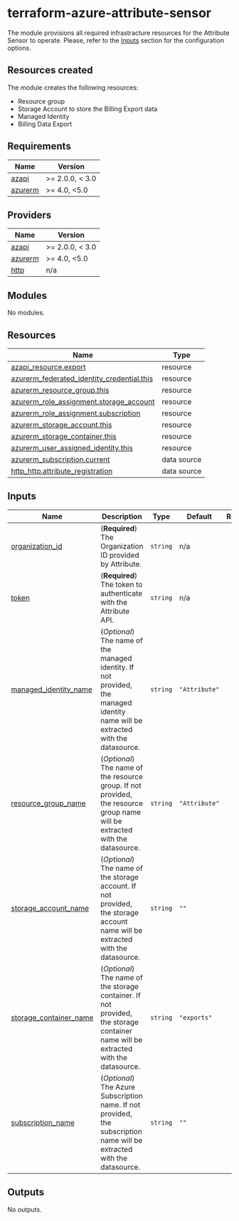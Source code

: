 # terraform-azure-attribute-sensor
The module provisions all required infrastracture resources for the Attribute Sensor to operate. Please, refer to the [Inputs](#inputs) section for the configuration options.
## Resources created
The module creates the following resources:
- Resource group
- Storage Account to store the Billing Export data
- Managed Identity
- Billing Data Export

<!-- BEGIN_TF_DOCS -->
## Requirements

| Name | Version |
|------|---------|
| <a name="requirement_azapi"></a> [azapi](#requirement\_azapi) | >= 2.0.0, < 3.0 |
| <a name="requirement_azurerm"></a> [azurerm](#requirement\_azurerm) | >= 4.0, <5.0 |

## Providers

| Name | Version |
|------|---------|
| <a name="provider_azapi"></a> [azapi](#provider\_azapi) | >= 2.0.0, < 3.0 |
| <a name="provider_azurerm"></a> [azurerm](#provider\_azurerm) | >= 4.0, <5.0 |
| <a name="provider_http"></a> [http](#provider\_http) | n/a |

## Modules

No modules.

## Resources

| Name | Type |
|------|------|
| [azapi_resource.export](https://registry.terraform.io/providers/azure/azapi/latest/docs/resources/resource) | resource |
| [azurerm_federated_identity_credential.this](https://registry.terraform.io/providers/hashicorp/azurerm/latest/docs/resources/federated_identity_credential) | resource |
| [azurerm_resource_group.this](https://registry.terraform.io/providers/hashicorp/azurerm/latest/docs/resources/resource_group) | resource |
| [azurerm_role_assignment.storage_account](https://registry.terraform.io/providers/hashicorp/azurerm/latest/docs/resources/role_assignment) | resource |
| [azurerm_role_assignment.subscription](https://registry.terraform.io/providers/hashicorp/azurerm/latest/docs/resources/role_assignment) | resource |
| [azurerm_storage_account.this](https://registry.terraform.io/providers/hashicorp/azurerm/latest/docs/resources/storage_account) | resource |
| [azurerm_storage_container.this](https://registry.terraform.io/providers/hashicorp/azurerm/latest/docs/resources/storage_container) | resource |
| [azurerm_user_assigned_identity.this](https://registry.terraform.io/providers/hashicorp/azurerm/latest/docs/resources/user_assigned_identity) | resource |
| [azurerm_subscription.current](https://registry.terraform.io/providers/hashicorp/azurerm/latest/docs/data-sources/subscription) | data source |
| [http_http.attribute_registration](https://registry.terraform.io/providers/hashicorp/http/latest/docs/data-sources/http) | data source |

## Inputs

| Name | Description | Type | Default | Required |
|------|-------------|------|---------|:--------:|
| <a name="input_organization_id"></a> [organization\_id](#input\_organization\_id) | (**Required**) The Organization ID provided by Attribute. | `string` | n/a | yes |
| <a name="input_token"></a> [token](#input\_token) | (**Required**) The token to authenticate with the Attribute API. | `string` | n/a | yes |
| <a name="input_managed_identity_name"></a> [managed\_identity\_name](#input\_managed\_identity\_name) | (*Optional*) The name of the managed identity. If not provided, the managed identity name will be extracted with the datasource. | `string` | `"Attribute"` | no |
| <a name="input_resource_group_name"></a> [resource\_group\_name](#input\_resource\_group\_name) | (*Optional*) The name of the resource group. If not provided, the resource group name will be extracted with the datasource. | `string` | `"Attribute"` | no |
| <a name="input_storage_account_name"></a> [storage\_account\_name](#input\_storage\_account\_name) | (*Optional*) The name of the storage account. If not provided, the storage account name will be extracted with the datasource. | `string` | `""` | no |
| <a name="input_storage_container_name"></a> [storage\_container\_name](#input\_storage\_container\_name) | (*Optional*) The name of the storage container. If not provided, the storage container name will be extracted with the datasource. | `string` | `"exports"` | no |
| <a name="input_subscription_name"></a> [subscription\_name](#input\_subscription\_name) | (*Optional*) The Azure Subscription name. If not provided, the subscription name will be extracted with the datasource. | `string` | `""` | no |

## Outputs

No outputs.
<!-- END_TF_DOCS -->